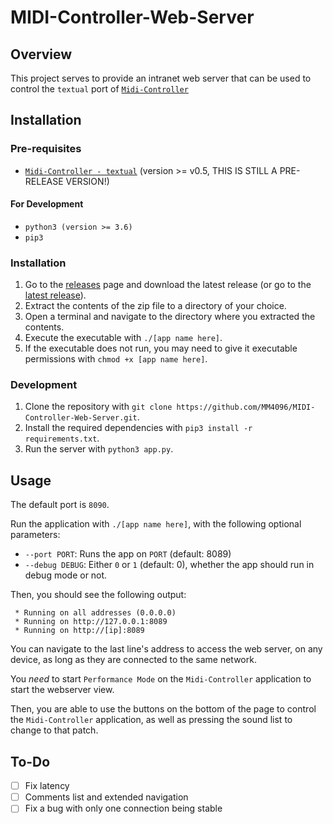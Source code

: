 # MIDI-Controller-Web-Server
## Overview
This project serves to provide an intranet web server that can be used to control the `textual` port of [`Midi-Controller`](https://github.com/MM4096/Midi-Controller)

## Installation
### Pre-requisites
- [`Midi-Controller - textual`](https://github.com/MM4096/Midi-Controller) (version >= v0.5, THIS IS STILL A PRE-RELEASE VERSION!)

#### For Development
- `python3 (version >= 3.6)`
- `pip3`

### Installation
1. Go to the [releases](https://github.com/MM4096/MIDI-Controller-Web-Server/releases) page and download the latest release (or go to the [latest release](https://github.com/MM4096/MIDI-Controller-Web-Server/releases/latest)).
2. Extract the contents of the zip file to a directory of your choice.
3. Open a terminal and navigate to the directory where you extracted the contents.
4. Execute the executable with `./[app name here]`.
5. If the executable does not run, you may need to give it executable permissions with `chmod +x [app name here]`.

### Development
1. Clone the repository with `git clone https://github.com/MM4096/MIDI-Controller-Web-Server.git`.
2. Install the required dependencies with `pip3 install -r requirements.txt`.
3. Run the server with `python3 app.py`.


## Usage
The default port is `8090`.

Run the application with `./[app name here]`, with the following optional parameters:
- `--port PORT`: Runs the app on `PORT` (default: 8089)
- `--debug DEBUG`: Either `0` or `1` (default: 0), whether the app should run in debug mode or not.

Then, you should see the following output:
```
 * Running on all addresses (0.0.0.0)
 * Running on http://127.0.0.1:8089
 * Running on http://[ip]:8089
```
You can navigate to the last line's address to access the web server, on any device, as long as they are connected to the same network.

You *need* to start `Performance Mode` on the `Midi-Controller` application to start the webserver view.

Then, you are able to use the buttons on the bottom of the page to control the `Midi-Controller` application, as well as pressing the sound list to change to that patch.

## To-Do
- [ ] Fix latency
- [ ] Comments list and extended navigation
- [ ] Fix a bug with only one connection being stable
